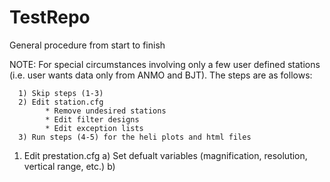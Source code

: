 TestRepo
========
General procedure from start to finish


NOTE: For special circumstances involving only a few
      user defined stations (i.e. user wants data only 
      from ANMO and BJT). The steps are as follows:
      
      1) Skip steps (1-3)
      2) Edit station.cfg
            * Remove undesired stations
            * Edit filter designs
            * Edit exception lists
      3) Run steps (4-5) for the heli plots and html files
      
1) Edit prestation.cfg
      a) Set defualt variables (magnification, resolution, 
         vertical range, etc.)
      b) 


